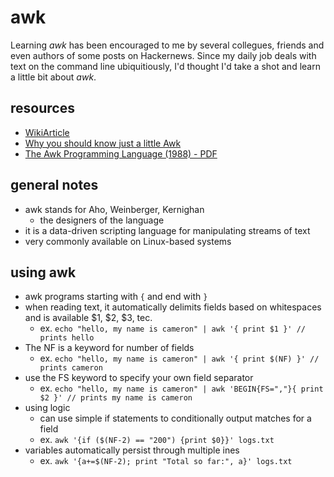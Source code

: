 # awk
Learning *awk* has been encouraged to me by several collegues, friends and even
authors of some posts on Hackernews. Since my daily job deals with text on the
command line ubiquitiously, I'd thought I'd take a shot and learn a little bit
about *awk*.

## resources
* [WikiArticle](https://en.wikipedia.org/wiki/AWK)
* [Why you should know just a little Awk](https://gregable.com/2010/09/why-you-should-know-just-little-awk.html)
* [The Awk Programming Language (1988) - PDF](https://ia802309.us.archive.org/25/items/pdfy-MgN0H1joIoDVoIC7/The_AWK_Programming_Language.pdf)

## general notes
* awk stands for Aho, Weinberger, Kernighan
    * the designers of the language
* it is a data-driven scripting language for manipulating streams of text
* very commonly available on Linux-based systems

## using awk
* awk programs starting with `{` and end with `}` 
* when reading text, it automatically delimits fields based on whitespaces and
    is available $1, $2, $3, tec.
    * ex. `echo "hello, my name is cameron" | awk '{ print $1 }' // prints hello`
* The NF is a keyword for number of fields
    * ex. `echo "hello, my name is cameron" | awk '{ print $(NF) }' // prints cameron`
* use the FS keyword to specify your own field separator
    * ex. `echo "hello, my name is cameron" | awk 'BEGIN{FS=","}{ print $2 }' // prints my name is cameron`
* using logic 
    * can use simple if statements to conditionally output matches for a field
    * ex. `awk '{if ($(NF-2) == "200") {print $0}}' logs.txt`
* variables automatically persist through multiple ines
    * ex. `awk '{a+=$(NF-2); print "Total so far:", a}' logs.txt`


